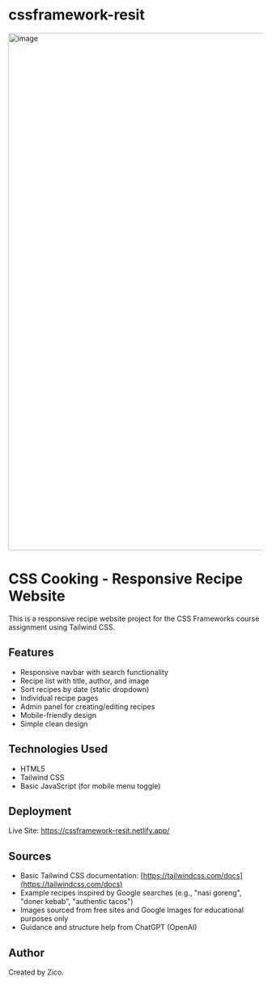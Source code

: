 # cssframework-resit

<img width="1023" alt="image" src="https://github.com/user-attachments/assets/90a6e95b-2070-4a18-8a78-d22ea43cfeee" />


# CSS Cooking - Responsive Recipe Website

This is a responsive recipe website project for the CSS Frameworks course assignment using Tailwind CSS.

## Features
- Responsive navbar with search functionality
- Recipe list with title, author, and image
- Sort recipes by date (static dropdown)
- Individual recipe pages
- Admin panel for creating/editing recipes
- Mobile-friendly design
- Simple clean design

## Technologies Used
- HTML5
- Tailwind CSS
- Basic JavaScript (for mobile menu toggle)

## Deployment
Live Site: https://cssframework-resit.netlify.app/

## Sources
- Basic Tailwind CSS documentation: [https://tailwindcss.com/docs](https://tailwindcss.com/docs)
- Example recipes inspired by Google searches (e.g., "nasi goreng", "doner kebab", "authentic tacos")
- Images sourced from free sites and Google Images for educational purposes only
- Guidance and structure help from ChatGPT (OpenAI)

## Author
Created by Zico.
